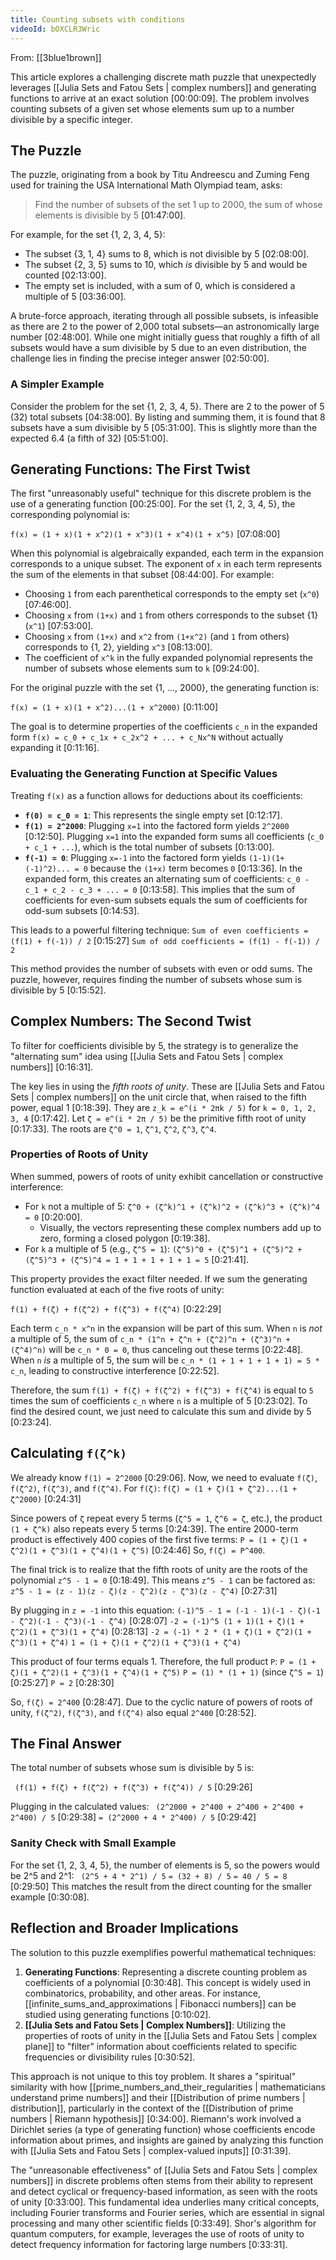 ```yaml
---
title: Counting subsets with conditions
videoId: bOXCLR3Wric
---
```


From: [[3blue1brown]] <br/> 

This article explores a challenging discrete math puzzle that unexpectedly leverages [[Julia Sets and Fatou Sets | complex numbers]] and generating functions to arrive at an exact solution <a class="yt-timestamp" data-t="00:00:09">[00:00:09]</a>. The problem involves counting subsets of a given set whose elements sum up to a number divisible by a specific integer.

## The Puzzle

The puzzle, originating from a book by Titu Andreescu and Zuming Feng used for training the USA International Math Olympiad team, asks:

> Find the number of subsets of the set 1 up to 2000, the sum of whose elements is divisible by 5 <a class="yt-timestamp" data-t="01:47:00">[01:47:00]</a>.

For example, for the set {1, 2, 3, 4, 5}:
*   The subset {3, 1, 4} sums to 8, which is not divisible by 5 <a class="yt-timestamp" data-t="02:08:00">[02:08:00]</a>.
*   The subset {2, 3, 5} sums to 10, which *is* divisible by 5 and would be counted <a class="yt-timestamp" data-t="02:13:00">[02:13:00]</a>.
*   The empty set is included, with a sum of 0, which is considered a multiple of 5 <a class="yt-timestamp" data-t="03:36:00">[03:36:00]</a>.

A brute-force approach, iterating through all possible subsets, is infeasible as there are 2 to the power of 2,000 total subsets—an astronomically large number <a class="yt-timestamp" data-t="02:48:00">[02:48:00]</a>. While one might initially guess that roughly a fifth of all subsets would have a sum divisible by 5 due to an even distribution, the challenge lies in finding the precise integer answer <a class="yt-timestamp" data-t="02:50:00">[02:50:00]</a>.

### A Simpler Example

Consider the problem for the set {1, 2, 3, 4, 5}. There are 2 to the power of 5 (32) total subsets <a class="yt-timestamp" data-t="04:38:00">[04:38:00]</a>. By listing and summing them, it is found that 8 subsets have a sum divisible by 5 <a class="yt-timestamp" data-t="05:31:00">[05:31:00]</a>. This is slightly more than the expected 6.4 (a fifth of 32) <a class="yt-timestamp" data-t="05:51:00">[05:51:00]</a>.

## Generating Functions: The First Twist

The first "unreasonably useful" technique for this discrete problem is the use of a generating function <a class="yt-timestamp" data-t="00:25:00">[00:25:00]</a>. For the set {1, 2, 3, 4, 5}, the corresponding polynomial is:

`f(x) = (1 + x)(1 + x^2)(1 + x^3)(1 + x^4)(1 + x^5)` <a class="yt-timestamp" data-t="07:08:00">[07:08:00]</a>

When this polynomial is algebraically expanded, each term in the expansion corresponds to a unique subset. The exponent of `x` in each term represents the sum of the elements in that subset <a class="yt-timestamp" data-t="08:44:00">[08:44:00]</a>. For example:
*   Choosing `1` from each parenthetical corresponds to the empty set (`x^0`) <a class="yt-timestamp" data-t="07:46:00">[07:46:00]</a>.
*   Choosing `x` from `(1+x)` and `1` from others corresponds to the subset {1} (`x^1`) <a class="yt-timestamp" data-t="07:53:00">[07:53:00]</a>.
*   Choosing `x` from `(1+x)` and `x^2` from `(1+x^2)` (and `1` from others) corresponds to {1, 2}, yielding `x^3` <a class="yt-timestamp" data-t="08:13:00">[08:13:00]</a>.
*   The coefficient of `x^k` in the fully expanded polynomial represents the number of subsets whose elements sum to `k` <a class="yt-timestamp" data-t="09:24:00">[09:24:00]</a>.

For the original puzzle with the set {1, ..., 2000}, the generating function is:

`f(x) = (1 + x)(1 + x^2)...(1 + x^2000)` <a class="yt-timestamp" data-t="11:00:00">[0:11:00]</a>

The goal is to determine properties of the coefficients `c_n` in the expanded form `f(x) = c_0 + c_1x + c_2x^2 + ... + c_Nx^N` without actually expanding it <a class="yt-timestamp" data-t="11:16:00">[0:11:16]</a>.

### Evaluating the Generating Function at Specific Values

Treating `f(x)` as a function allows for deductions about its coefficients:

*   **`f(0) = c_0 = 1`**: This represents the single empty set <a class="yt-timestamp" data-t="12:17:00">[0:12:17]</a>.
*   **`f(1) = 2^2000`**: Plugging `x=1` into the factored form yields `2^2000` <a class="yt-timestamp" data-t="12:50:00">[0:12:50]</a>. Plugging `x=1` into the expanded form sums all coefficients (`c_0 + c_1 + ...`), which is the total number of subsets <a class="yt-timestamp" data-t="13:00:00">[0:13:00]</a>.
*   **`f(-1) = 0`**: Plugging `x=-1` into the factored form yields `(1-1)(1+(-1)^2)... = 0` because the `(1+x)` term becomes `0` <a class="yt-timestamp" data-t="13:36:00">[0:13:36]</a>. In the expanded form, this creates an alternating sum of coefficients: `c_0 - c_1 + c_2 - c_3 + ... = 0` <a class="yt-timestamp" data-t="13:58:00">[0:13:58]</a>. This implies that the sum of coefficients for even-sum subsets equals the sum of coefficients for odd-sum subsets <a class="yt-timestamp" data-t="14:53:00">[0:14:53]</a>.

This leads to a powerful filtering technique:
`Sum of even coefficients = (f(1) + f(-1)) / 2` <a class="yt-timestamp" data-t="15:27:00">[0:15:27]</a>
`Sum of odd coefficients = (f(1) - f(-1)) / 2`

This method provides the number of subsets with even or odd sums. The puzzle, however, requires finding the number of subsets whose sum is divisible by 5 <a class="yt-timestamp" data-t="15:52:00">[0:15:52]</a>.

## Complex Numbers: The Second Twist

To filter for coefficients divisible by 5, the strategy is to generalize the "alternating sum" idea using [[Julia Sets and Fatou Sets | complex numbers]] <a class="yt-timestamp" data-t="16:31:00">[0:16:31]</a>.

The key lies in using the *fifth roots of unity*. These are [[Julia Sets and Fatou Sets | complex numbers]] on the unit circle that, when raised to the fifth power, equal 1 <a class="yt-timestamp" data-t="18:39:00">[0:18:39]</a>. They are `z_k = e^(i * 2πk / 5)` for `k = 0, 1, 2, 3, 4` <a class="yt-timestamp" data-t="17:42:00">[0:17:42]</a>. Let `ζ = e^(i * 2π / 5)` be the primitive fifth root of unity <a class="yt-timestamp" data-t="17:33:00">[0:17:33]</a>. The roots are `ζ^0 = 1`, `ζ^1`, `ζ^2`, `ζ^3`, `ζ^4`.

### Properties of Roots of Unity

When summed, powers of roots of unity exhibit cancellation or constructive interference:

*   For `k` not a multiple of 5: `ζ^0 + (ζ^k)^1 + (ζ^k)^2 + (ζ^k)^3 + (ζ^k)^4 = 0` <a class="yt-timestamp" data-t="20:00:00">[0:20:00]</a>.
    *   Visually, the vectors representing these complex numbers add up to zero, forming a closed polygon <a class="yt-timestamp" data-t="19:38:00">[0:19:38]</a>.
*   For `k` a multiple of 5 (e.g., `ζ^5 = 1`): `(ζ^5)^0 + (ζ^5)^1 + (ζ^5)^2 + (ζ^5)^3 + (ζ^5)^4 = 1 + 1 + 1 + 1 + 1 = 5` <a class="yt-timestamp" data-t="21:41:00">[0:21:41]</a>.

This property provides the exact filter needed. If we sum the generating function evaluated at each of the five roots of unity:

`f(1) + f(ζ) + f(ζ^2) + f(ζ^3) + f(ζ^4)` <a class="yt-timestamp" data-t="22:29:00">[0:22:29]</a>

Each term `c_n * x^n` in the expansion will be part of this sum. When `n` is *not* a multiple of 5, the sum of `c_n * (1^n + ζ^n + (ζ^2)^n + (ζ^3)^n + (ζ^4)^n)` will be `c_n * 0 = 0`, thus canceling out these terms <a class="yt-timestamp" data-t="22:48:00">[0:22:48]</a>. When `n` *is* a multiple of 5, the sum will be `c_n * (1 + 1 + 1 + 1 + 1) = 5 * c_n`, leading to constructive interference <a class="yt-timestamp" data-t="22:52:00">[0:22:52]</a>.

Therefore, the sum `f(1) + f(ζ) + f(ζ^2) + f(ζ^3) + f(ζ^4)` is equal to `5` times the sum of coefficients `c_n` where `n` is a multiple of 5 <a class="yt-timestamp" data-t="23:02:00">[0:23:02]</a>. To find the desired count, we just need to calculate this sum and divide by 5 <a class="yt-timestamp" data-t="23:24:00">[0:23:24]</a>.

## Calculating `f(ζ^k)`

We already know `f(1) = 2^2000` <a class="yt-timestamp" data-t="29:06:00">[0:29:06]</a>. Now, we need to evaluate `f(ζ)`, `f(ζ^2)`, `f(ζ^3)`, and `f(ζ^4)`.
For `f(ζ)`:
`f(ζ) = (1 + ζ)(1 + ζ^2)...(1 + ζ^2000)` <a class="yt-timestamp" data-t="24:31:00">[0:24:31]</a>

Since powers of `ζ` repeat every 5 terms (`ζ^5 = 1`, `ζ^6 = ζ`, etc.), the product `(1 + ζ^k)` also repeats every 5 terms <a class="yt-timestamp" data-t="24:39:00">[0:24:39]</a>. The entire 2000-term product is effectively 400 copies of the first five terms:
`P = (1 + ζ)(1 + ζ^2)(1 + ζ^3)(1 + ζ^4)(1 + ζ^5)` <a class="yt-timestamp" data-t="24:46:00">[0:24:46]</a>
So, `f(ζ) = P^400`.

The final trick is to realize that the fifth roots of unity are the roots of the polynomial `z^5 - 1 = 0` <a class="yt-timestamp" data-t="18:49:00">[0:18:49]</a>. This means `z^5 - 1` can be factored as:
`z^5 - 1 = (z - 1)(z - ζ)(z - ζ^2)(z - ζ^3)(z - ζ^4)` <a class="yt-timestamp" data-t="27:31:00">[0:27:31]</a>

By plugging in `z = -1` into this equation:
`(-1)^5 - 1 = (-1 - 1)(-1 - ζ)(-1 - ζ^2)(-1 - ζ^3)(-1 - ζ^4)` <a class="yt-timestamp" data-t="28:07:00">[0:28:07]</a>
`-2 = (-1)^5 (1 + 1)(1 + ζ)(1 + ζ^2)(1 + ζ^3)(1 + ζ^4)` <a class="yt-timestamp" data-t="28:13:00">[0:28:13]</a>
`-2 = (-1) * 2 * (1 + ζ)(1 + ζ^2)(1 + ζ^3)(1 + ζ^4)`
`1 = (1 + ζ)(1 + ζ^2)(1 + ζ^3)(1 + ζ^4)`

This product of four terms equals 1. Therefore, the full product `P`:
`P = (1 + ζ)(1 + ζ^2)(1 + ζ^3)(1 + ζ^4)(1 + ζ^5)`
`P = (1) * (1 + 1)` (since `ζ^5 = 1`) <a class="yt-timestamp" data-t="25:27:00">[0:25:27]</a>
`P = 2` <a class="yt-timestamp" data-t="28:30:00">[0:28:30]</a>

So, `f(ζ) = 2^400` <a class="yt-timestamp" data-t="28:47:00">[0:28:47]</a>. Due to the cyclic nature of powers of roots of unity, `f(ζ^2)`, `f(ζ^3)`, and `f(ζ^4)` also equal `2^400` <a class="yt-timestamp" data-t="28:52:00">[0:28:52]</a>.

## The Final Answer

The total number of subsets whose sum is divisible by 5 is:

` (f(1) + f(ζ) + f(ζ^2) + f(ζ^3) + f(ζ^4)) / 5` <a class="yt-timestamp" data-t="29:26:00">[0:29:26]</a>

Plugging in the calculated values:
` (2^2000 + 2^400 + 2^400 + 2^400 + 2^400) / 5` <a class="yt-timestamp" data-t="29:38:00">[0:29:38]</a>
`= (2^2000 + 4 * 2^400) / 5` <a class="yt-timestamp" data-t="29:42:00">[0:29:42]</a>

### Sanity Check with Small Example

For the set {1, 2, 3, 4, 5}, the number of elements is 5, so the powers would be 2^5 and 2^1:
` (2^5 + 4 * 2^1) / 5`
`= (32 + 8) / 5`
`= 40 / 5 = 8` <a class="yt-timestamp" data-t="29:50:00">[0:29:50]</a>
This matches the result from the direct counting for the smaller example <a class="yt-timestamp" data-t="30:08:00">[0:30:08]</a>.

## Reflection and Broader Implications

The solution to this puzzle exemplifies powerful mathematical techniques:

1.  **Generating Functions**: Representing a discrete counting problem as coefficients of a polynomial <a class="yt-timestamp" data-t="30:48:00">[0:30:48]</a>. This concept is widely used in combinatorics, probability, and other areas. For instance, [[infinite_sums_and_approximations | Fibonacci numbers]] can be studied using generating functions <a class="yt-timestamp" data-t="10:02:00">[0:10:02]</a>.
2.  **[[Julia Sets and Fatou Sets | Complex Numbers]]**: Utilizing the properties of roots of unity in the [[Julia Sets and Fatou Sets | complex plane]] to "filter" information about coefficients related to specific frequencies or divisibility rules <a class="yt-timestamp" data-t="30:52:00">[0:30:52]</a>.

This approach is not unique to this toy problem. It shares a "spiritual" similarity with how [[prime_numbers_and_their_regularities | mathematicians understand prime numbers]] and their [[Distribution of prime numbers | distribution]], particularly in the context of the [[Distribution of prime numbers | Riemann hypothesis]] <a class="yt-timestamp" data-t="00:34:00">[0:34:00]</a>. Riemann's work involved a Dirichlet series (a type of generating function) whose coefficients encode information about primes, and insights are gained by analyzing this function with [[Julia Sets and Fatou Sets | complex-valued inputs]] <a class="yt-timestamp" data-t="31:39:00">[0:31:39]</a>.

The "unreasonable effectiveness" of [[Julia Sets and Fatou Sets | complex numbers]] in discrete problems often stems from their ability to represent and detect cyclical or frequency-based information, as seen with the roots of unity <a class="yt-timestamp" data-t="33:00:00">[0:33:00]</a>. This fundamental idea underlies many critical concepts, including Fourier transforms and Fourier series, which are essential in signal processing and many other scientific fields <a class="yt-timestamp" data-t="33:49:00">[0:33:49]</a>. Shor's algorithm for quantum computers, for example, leverages the use of roots of unity to detect frequency information for factoring large numbers <a class="yt-timestamp" data-t="33:31:00">[0:33:31]</a>.